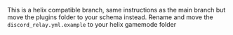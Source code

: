 This is a helix compatible branch, same instructions as the main branch but move the plugins folder to your schema instead.
Rename and move the `discord_relay.yml.example` to your helix gamemode folder